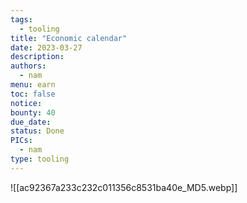 ```yaml
---
tags:
  - tooling
title: "Economic calendar"
date: 2023-03-27
description:
authors:
  - nam
menu: earn
toc: false
notice:
bounty: 40
due_date:
status: Done
PICs:
  - nam
type: tooling
---
```


![[ac92367a233c232c011356c8531ba40e_MD5.webp]]
